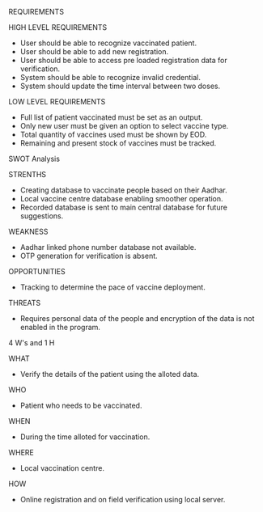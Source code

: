 REQUIREMENTS

HIGH LEVEL REQUIREMENTS

  * User should be able to recognize vaccinated patient.
  * User should be able to add new registration.
  * User should be able to access pre loaded registration data for verification.
  * System should be able to recognize invalid credential.
  * System should update the time interval between two doses.

LOW LEVEL REQUIREMENTS
  
  * Full list of patient vaccinated must be set as an output.
  * Only new user must be given an option to select vaccine type.
  * Total quantity of vaccines used must be shown by EOD.	
  * Remaining and present stock of vaccines must be tracked.


SWOT Analysis

STRENTHS
  * Creating database to vaccinate people based on their Aadhar.
  * Local vaccine centre database enabling smoother operation.
  * Recorded database is sent to main central database for future suggestions.

WEAKNESS
  * Aadhar linked phone number database not available.
  * OTP generation for verification is absent.

OPPORTUNITIES
  * Tracking to determine the pace of vaccine deployment.

THREATS
  * Requires personal data of the people and encryption of the data is not enabled in the program.


  4 W's and 1 H

WHAT
  * Verify the details of the patient using the alloted data.

WHO
  * Patient who needs to be vaccinated.

WHEN
  * During the time alloted for vaccination.

WHERE
  * Local vaccination centre.

HOW
  * Online registration and on field verification using local server.
